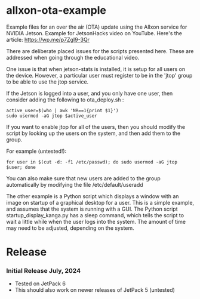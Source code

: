 # allxon-ota-example
Example files for an over the air (OTA) update using the Allxon service for NVIDIA Jetson. Example for JetsonHacks video on YouTube. Here's the article: https://wp.me/p7ZgI9-3Qr

There are deliberate placed issues for the scripts presented here. These are addressed when going through the educational video.

One issue is that when jetson-stats is installed, it is setup for all users on the device. However, a particular user must register to be in the 'jtop' group to be able to use the jtop service.

If the Jetson is logged into a user, and you only have one user, then consider adding the following to ota_deploy.sh :

```
active_user=$(who | awk 'NR==1{print $1}')
sudo usermod -aG jtop $active_user
```
If you want to enable jtop for all of the users, then you should modify the script by looking up the users on the system, and then add them to the group.

For example (untested!):
```
for user in $(cut -d: -f1 /etc/passwd); do sudo usermod -aG jtop $user; done
```
You can also make sure that new users are added to the group automatically by modifying the file /etc/default/useradd

The other example is a Python script which displays a window with an image on startup of a graphical desktop for a user. This is a simple example, and assumes that the system is running with a GUI. The Python script startup_display_kanga.py has a sleep command, which tells the script to wait a little while when the user logs into the system. The amount of time may need to be adjusted, depending on the system.

# Release

### Initial Release July, 2024
* Tested on JetPack 6
* This should also work on newer releases of JetPack 5 (untested)
